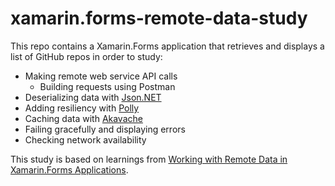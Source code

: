 # xamarin.forms-remote-data-study

This repo contains a Xamarin.Forms application that retrieves and displays a list of GitHub repos in order to study:

- Making remote web service API calls
  - Building requests using Postman
- Deserializing data with [Json.NET](https://www.newtonsoft.com/json)
- Adding resiliency with [Polly](https://github.com/App-vNext/Polly)
- Caching data with [Akavache](https://github.com/reactiveui/Akavache)
- Failing gracefully and displaying errors
- Checking network availability

This study is based on learnings from [Working with Remote Data in Xamarin.Forms Applications](https://www.pluralsight.com/courses/remote-data-xamarin-forms-applications).
